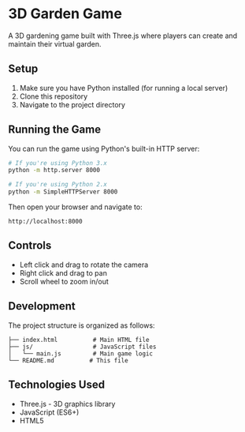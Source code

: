 # 3D Garden Game

A 3D gardening game built with Three.js where players can create and maintain their virtual garden.

## Setup

1. Make sure you have Python installed (for running a local server)
2. Clone this repository
3. Navigate to the project directory

## Running the Game

You can run the game using Python's built-in HTTP server:

```bash
# If you're using Python 3.x
python -m http.server 8000

# If you're using Python 2.x
python -m SimpleHTTPServer 8000
```

Then open your browser and navigate to:
```
http://localhost:8000
```

## Controls

- Left click and drag to rotate the camera
- Right click and drag to pan
- Scroll wheel to zoom in/out

## Development

The project structure is organized as follows:

```
├── index.html          # Main HTML file
├── js/                 # JavaScript files
│   └── main.js         # Main game logic
└── README.md          # This file
```

## Technologies Used

- Three.js - 3D graphics library
- JavaScript (ES6+)
- HTML5 